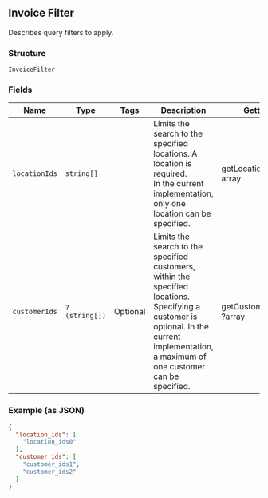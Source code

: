 ## Invoice Filter

Describes query filters to apply.

### Structure

`InvoiceFilter`

### Fields

| Name | Type | Tags | Description | Getter | Setter |
|  --- | --- | --- | --- | --- | --- |
| `locationIds` | `string[]` |  | Limits the search to the specified locations. A location is required.<br>In the current implementation, only one location can be specified. | getLocationIds(): array | setLocationIds(array locationIds): void |
| `customerIds` | `?(string[])` | Optional | Limits the search to the specified customers, within the specified locations.<br>Specifying a customer is optional. In the current implementation,<br>a maximum of one customer can be specified. | getCustomerIds(): ?array | setCustomerIds(?array customerIds): void |

### Example (as JSON)

```json
{
  "location_ids": [
    "location_ids0"
  ],
  "customer_ids": [
    "customer_ids1",
    "customer_ids2"
  ]
}
```

